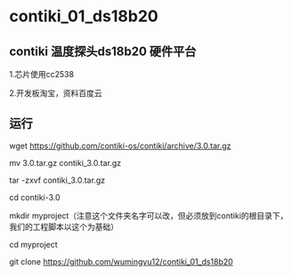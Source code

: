 # contiki_01_ds18b20
contiki 温度探头ds18b20
硬件平台
---------
1.芯片使用cc2538

2.开发板淘宝，资料百度云

运行
--------------------
wget https://github.com/contiki-os/contiki/archive/3.0.tar.gz

mv 3.0.tar.gz contiki_3.0.tar.gz

tar -zxvf contiki_3.0.tar.gz

cd contiki-3.0

mkdir myproject（注意这个文件夹名字可以改，但必须放到contiki的根目录下，我们的工程脚本以这个为基础）

cd myproject

git clone https://github.com/wumingyu12/contiki_01_ds18b20
